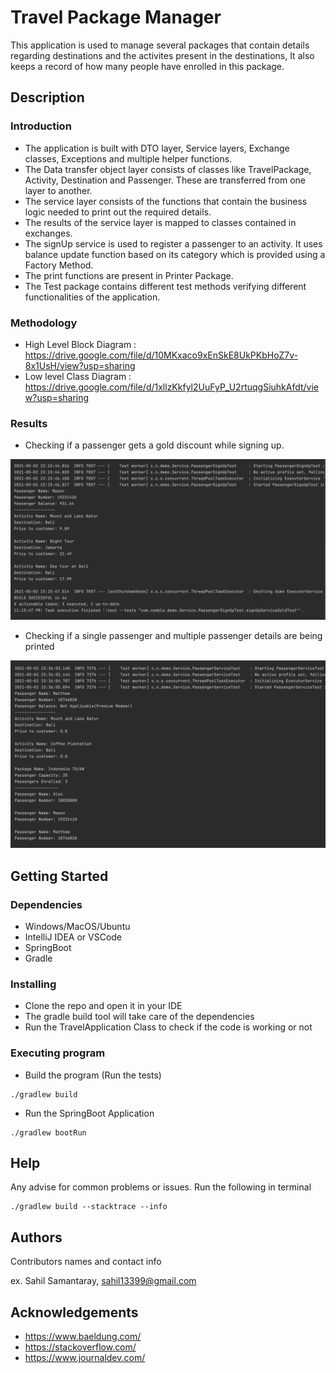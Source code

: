# Travel Package Manager

This application is used to manage several packages that contain details regarding destinations and the activites present in the destinations, It also keeps a record of how many people have enrolled in this package.
## Description

### Introduction
* The application is built with DTO layer, Service layers, Exchange classes, Exceptions and multiple helper functions.
* The Data transfer object layer consists of classes like TravelPackage, Activity, Destination and Passenger. These are
  transferred from one layer to another.
* The service layer consists of the functions that contain the business logic needed to print out the required details.
* The results of the service layer is mapped to classes contained in exchanges.
* The signUp service is used to register a passenger to an activity. It uses balance update function based on its category
  which is provided using a Factory Method.
* The print functions are present in Printer Package.
* The Test package contains different test methods verifying different functionalities of the application.

### Methodology
* High Level Block Diagram : https://drive.google.com/file/d/10MKxaco9xEnSkE8UkPKbHoZ7v-8x1UsH/view?usp=sharing
* Low level Class Diagram : https://drive.google.com/file/d/1xllzKkfyl2UuFyP_U2rtuqgSiuhkAfdt/view?usp=sharing

### Results
* Checking if a passenger gets a gold discount while signing up.

![Alt text](https://github.com/sahil-13399/Travel-Application-Nymble/blob/master/pic1.png)

* Checking if a single passenger and multiple passenger details are being printed

![Alt text](https://github.com/sahil-13399/Travel-Application-Nymble/blob/master/pic2.png)

## Getting Started

### Dependencies

* Windows/MacOS/Ubuntu
* IntelliJ IDEA or VSCode
* SpringBoot
* Gradle

### Installing

* Clone the repo and open it in your IDE
* The gradle build tool will take care of the dependencies
* Run the TravelApplication Class to check if the code is working or not

### Executing program

* Build the program (Run the tests)
```
./gradlew build
```
* Run the SpringBoot Application
```
./gradlew bootRun
```

## Help

Any advise for common problems or issues. Run the following in terminal
```
./gradlew build --stacktrace --info
```

## Authors

Contributors names and contact info

ex. Sahil Samantaray, sahil13399@gmail.com

## Acknowledgements
* https://www.baeldung.com/
* https://stackoverflow.com/
* https://www.journaldev.com/
